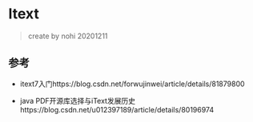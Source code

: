 # Itext

> create by nohi 20201211



## 参考

*  itext7入门https://blog.csdn.net/forwujinwei/article/details/81879800 

* java PDF开源库选择与iText发展历史https://blog.csdn.net/u012397189/article/details/80196974 